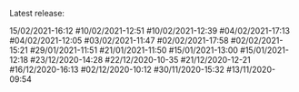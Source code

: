 Latest release:

15/02/2021-16:12
#10/02/2021-12:51
#10/02/2021-12:39
#04/02/2021-17:13
#04/02/2021-12:05
#03/02/2021-11:47
#02/02/2021-17:58
#02/02/2021-15:21
#29/01/2021-11:51
#21/01/2021-11:50
#15/01/2021-13:00
#15/01/2021-12:18
#23/12/2020-14:28
#22/12/2020-10-35
#21/12/2020-12-21
#16/12/2020-16:13
#02/12/2020-10:12
#30/11/2020-15:32
#13/11/2020-09:54
